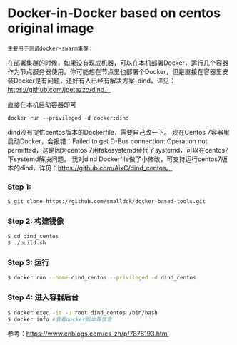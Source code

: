# Docker-in-Docker based on centos original image

`主要用于测试docker-swarm集群；`

在部署集群的时候，如果没有现成机器，可以在本机部署Docker，运行几个容器作为节点服务器使用。你可能想在节点里也部署个Docker，但是直接在容器里安装Docker是有问题，还好有人已经有解决方案-dind，详见：https://github.com/jpetazzo/dind。

直接在本机启动容器即可
```
docker run --privileged -d docker:dind
```
dind没有提供centos版本的Dockerfile，需要自己改一下。
现在Centos 7容器里启动Docker，会报错：Failed to get D-Bus connection: Operation not permitted，这是因为centos 7用fakesystemd替代了systemd，可以在centos7下systemd解决问题。
我对dind Dockerfile做了小修改，可支持运行centos7版本的dind，详见：https://github.com/AixC/dind_centos。


### Step 1:
```sh
$ git clone https://github.com/smalldok/docker-based-tools.git
```

### Step 2: 构建镜像
```sh
$ cd dind_centos
$ ./build.sh
```

### Step 3: 运行
```sh
$ docker run --name dind_centos --privileged -d dind_centos
```

### Step 4: 进入容器后台
```sh
$ docker exec -it -u root dind_centos /bin/bash
$ docker info #查看docker版本等信息
```

参考：https://www.cnblogs.com/cs-zh/p/7878193.html

